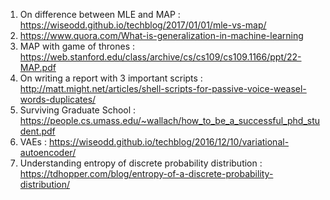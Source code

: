 1. On difference between MLE and MAP : https://wiseodd.github.io/techblog/2017/01/01/mle-vs-map/
2. https://www.quora.com/What-is-generalization-in-machine-learning
3. MAP with game of thrones : https://web.stanford.edu/class/archive/cs/cs109/cs109.1166/ppt/22-MAP.pdf
4. On writing a report with 3 important scripts : http://matt.might.net/articles/shell-scripts-for-passive-voice-weasel-words-duplicates/ 
5. Surviving Graduate School : https://people.cs.umass.edu/~wallach/how_to_be_a_successful_phd_student.pdf
6. VAEs : https://wiseodd.github.io/techblog/2016/12/10/variational-autoencoder/
7. Understanding entropy of discrete probability distribution : https://tdhopper.com/blog/entropy-of-a-discrete-probability-distribution/ 
